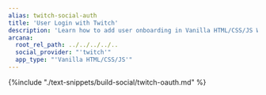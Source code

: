 ```yaml
---
alias: twitch-social-auth
title: 'User Login with Twitch'
description: 'Learn how to add user onboarding in Vanilla HTML/CSS/JS Web3 apps using custom login UI and Twitch as the social OAuth provider.'
arcana:
  root_rel_path: ../../../../..
  social_provider: "'twitch'"
  app_type: "'Vanilla HTML/CSS/JS'"
---
```


{%include "./text-snippets/build-social/twitch-oauth.md" %}